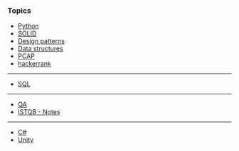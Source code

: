 ### Topics
- [Python](python.md)
- [SOLID](solid.md)
- [Design patterns](design_patterns.md)
- [Data structures](data_structures.md)
- [PCAP](pcap.ipynb)
- [hackerrank](hackerrank.md)
- ---
- [SQL](sql/sql.md)
- ---
- [QA](qa.md)
- [ISTQB - Notes](istqb/chapters.md)
- ---
- [C#](csharp.md)
- [Unity](unity.md)